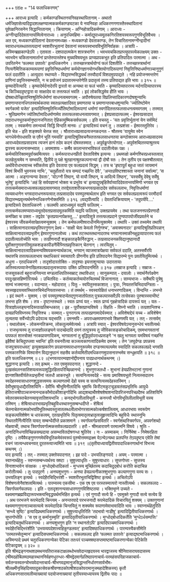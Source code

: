 +++
title = "14 फलाधिकरणम्"

+++
आराध्य इत्यादि । कर्मकाण्डस्थितनयनिवहस्थापितानाम् - अथातो धर्मजिज्ञासेत्यादिद्वादशलक्षण्यात्मककर्मकाण्डघटका ये नयनिवहा अधिकरणगणास्तैस्स्थापितानां पूर्वपक्षनिरसनेन सिद्धान्तितानाम् । क्रियाणाम् - अग्निहोत्रादिकर्मणाम् । आराध्यः - अग्नीन्द्रादिदेवतान्तर्यामित्वेनाराध्यः । अनुपधिमहिमा - कर्माद्युपाध्यमूलकनिरतिशयस्वरूपगुणविभूतिवैभवः । अत एव, मध्यकाण्डोदितानां देवतानामध्यक्षः - मध्यकाण्डो देवताकाण्डः, तेन विचारितानामग्नीन्द्रादीनां स्वाराधनलब्धतत्तत्पदानां स्वशरीरभूतानां देवतानां स्वरूपस्वभावविभूतिनिर्वाहकः । अत्रापि - अस्मिन्ब्रह्मकाण्डेऽपि । एतावता - दशपादात्मकेन शास्त्रभागेन । भवभयचकितप्राप्त्युपास्त्येकलक्ष्यम् उक्तः - भवभयेन चकितानामार्तानां प्राप्तेरुपास्तेश्च मुख्यविषयभूतः प्राप्यप्रापकभूत इति प्रतिपादितः परमात्मा । अथ - उपरितनेन ‘फलमत उपपत्तेः' इत्यधिकरणेन । तत्तच्छास्त्रार्थयोग्यं फलं दिशतीति - तत्तच्छास्त्रार्थानां नित्यनैमित्तिककाम्यरूपाणां प्रवृत्तिनिष्ठधर्माणां कर्मयोगज्ञानयोगभक्तियोगादिरूपाणां निवृत्तिनिष्ठधर्माणाञ्चानुगुणं फलं ददातीति । अत्युदारः स्थाप्यते - विद्यारम्भसिद्ध्यर्थं तस्यौदार्यं विशदमुपपाद्यते । नहि प्रयोजनमन्तरेण प्राणिनां प्रवृत्तिस्सम्भवति, न च प्रयोजनं प्रदातारमन्तरेणेति प्रदातृत्वं तस्य प्रतिपाद्यत इति भावः ॥ ३१५ ॥कृष्यादेरित्यादि । कृष्यादेर्मर्दनादेरपि द्वारतो वा अन्यथा वा फलं भवति - कृष्यादिव्यापारस्य मर्दनादिव्यापारस्य च किञ्चिददृष्टद्वारा वा साक्षादेव वा तत्तत्फलं भवति । इदं लोकसिद्धमेव हीति भावः । दोषबाधोज्झिताभिश्श्रुतिभिर्धर्माणां साधनत्वमवगतम् - अपौरुषेयतया विप्रलिप्सादिकारणदोषशून्याभिः प्रमाणान्तरानधिगतस्वार्थकतया स्वतःप्रत्यक्षादिवत् प्रमाणतया च प्रमाणान्तरबाधशून्याभिः 'ज्योतिष्टोमेन स्वर्गकामो यजेत' इत्यादिभिश्श्रुतिभिर्ज्योतिष्टोमादिरूपाणां धर्माणां स्वर्गादितत्तत्फलसाधनत्वमवगतम् । तस्मात् - श्रुतिप्रमाणेन ज्योतिष्टोमादिधर्माणामेव तत्तत्फलसाधनत्वावगमात् । ईशप्रसादात्फलम् - ईश्वरप्रसादात् तदाराधनभूतकर्मानुष्ठानजनितात् ऐहिकामुष्मिकसर्वफलम् । इति वचस्तु - 'यतः प्रवृत्तिर्भूतानां येन सर्वमिदं ततम् । स्वकर्मणा तमभ्यर्च्य सिद्धिं विन्दति मानवः ॥' इत्यादिरूपं वचनं तु । तत्प्रशंसा - ईश्वरस्तुतिरेव । इति चेन्न - इति शङ्क्यते चेत्तन्न सत् । श्रौताराध्यप्रसादत्यजनकदनतः - श्रौतस्य 'वायुमेव स्वेन भागधेयेनोपधावति स एवैनं भूतिं गमयति' इत्यादिश्रुतिवचनैस्तत्तत्फलसाधनतया कण्ठोक्तस्य आराध्यप्रसादस्य आराध्यदेवताप्रसादस्य त्यजनं हानं तदेव कदनं दोषस्तस्मात् । अपूर्वकॢप्तेरयोगात् - अपूर्वशब्दितस्याश्रुतस्य द्वारस्य कल्पनासम्भवात् । अयमाशयः - कर्मैव कालान्तरभाविफलं ददातीत्येकः पक्षः । कर्मव्यतिरिक्तमपूर्वाख्यमित्यपरः । कर्मरूपाराधनप्रीतो देवताविशेष इत्यन्यः । प्रथमपक्षे कर्मणश्चिरप्रध्वस्तत्वात् फलहेतुत्वमेव न सम्भवति, द्वितीये तु पक्षे श्रुतहानाश्रुतकल्पनाभ्यां द्वौ दोषौ स्तः । तेन तृतीय एव पक्षश्श्रौतत्वात् अर्थविरोधाभावाच्च स्वीकर्तव्य इति देवताया एव फलप्रदत्वं सिद्धम् । तत्र च 'इष्टापूर्तं बहुधा जातं जायमानं विश्वं बिभर्ति भुवनस्य नाभिः', 'चतुर्होतारो यत्र सम्पदं गच्छन्ति देवैः', 'अन्तःप्रविष्टश्शास्ता जनानां सर्वात्मा', ‘स आत्मा । अङ्गान्यन्या देवताः', 'योऽग्नौ तिष्ठन्, यो वायौ तिष्ठन्, य आदित्ये तिष्ठन्', 'यस्सर्वेषु देवेषु सर्वेषु भूतेषु' इत्यादिभिः 'अहं हि सर्वयज्ञानां भोक्ता च प्रभुरेव च' इत्याद्युपबृंहितैर्वाय्वादिदेवतान्तर्यामिणो भगवत एव तत्तत्कर्मसमाराध्यत्वफलप्रदत्वावगमात् तत्तद्देवताशरीरकभगवत्प्रसादादेव सर्वफललाभः, निवृत्तिधर्माणां त्वव्यवधानेन भगवदाराधनरूपत्वात् तत्प्रसादादेव परमपुरुषार्थलाभ इति भगवत एव सर्वफलप्रदत्वरूपं परमौदार्यं विद्यारम्भप्रवृत्त्यर्थमनेनाधिकरणेनोक्तमिति ॥ ३१६ ॥यद्यपीत्यादि । देवताधिक्रियायाम् - 'तदुपर्यपि....' इत्यादिरूपे देवताधिकरणे । फलमपि आराध्यमूलं यद्यपि फलितम् - तत्तत्कर्मफलमप्याराध्यभूतदेवताप्रसादमूलकमिति यद्यपि फलितम्, उक्तप्रायमेव । तथा फलजननपरप्रेरणादौ कर्मापेक्षा च उक्ता - तद्वदेव 'कृतप्रयत्नापेक्षस्तु....' इत्यादिसूत्रे तत्तत्फलप्रदाने पुण्यपापयोर्जीवप्रवर्तने च ईश्वरस्य जीवकर्मसापेक्षत्वमप्युक्तम् । तेन कर्मफलमीश्वराधीनमित्युक्तमेव । तथापि - उक्तं तथ्यमेव तथापि । साक्षित्वानादरत्वप्रभृतिपरगुणान् प्रेक्ष्य - 'साक्षी चेता केवलो निर्गुणश्च', 'अवाक्यनादरः' इत्यादिश्रुतिप्रतिपन्नान् साक्षित्वानादरत्वप्रभृतीन् ईश्वरगुणानालोच्य । कथं तटस्थस्तथानादरश्च भगवानास्माकीनक्षुद्रव्यापारस्य फलं ददातीत्यालोच्येति भावः । तत्प्रीणनादौ शङ्कातङ्कैर्निरुद्धान् - तत्प्रसादजनकविद्यानुष्ठानादौ पूर्वोक्तगुणावगतिमूलकशङ्कापीडनैर्विघ्नितप्रवृत्तिकान् चेतनान् । त्वरयितुम् - साक्षित्वानादरत्वादिकमन्यविषयकमन्यार्थकञ्च, भगवान् व्याजमात्रापेक्षया सर्वफलं ददाति, अतस्सर्वैरपि यथारुचि तत्तत्फललाभाय यथाधिकारं स्वव्यापारैः प्रीणनीय इति प्रतिपादनेन विद्यारम्भे पुनः प्रवर्तयितुमित्यर्थः । अधुना - एतदधिकरणे । तादृशोदारतोक्तिः - तादृश्याः इयत्ताशून्यायाः उदारतायाः अतिस्वल्पव्याजेनाखिलफलप्रदातृत्वरूपायाः उक्तिः प्रतिपादनमिति ॥ ३१७ ॥सम्राज इत्यादि । सम्राजः - राजसूयकर्ता बहुराजनियन्ता मण्डलाधिपतिस्सम्राट् तथाविधात् । सानुकम्पात् - दयालोः । स्वार्थनैरपेक्ष्येण परदुःखासहिष्णोरित्यर्थः । उचितविदः - कर्तव्याकर्तव्ययोरुचितमर्थं विजानानात् । साम्यभाजः - सर्वेष्वपि पुत्रेषु साम्यं भजमानात् । वदान्यात् - महोदारात् । पितुः - स्वपितुस्सकाशात् । पुत्राः, नियतरुचिभिदायन्त्रिताः - स्वस्वहृदयव्यवस्थितरुचिभेदनियतास्सन्तः । तं तमर्थम् - स्वस्वापेक्षितं धनाभरणादिकम् । विन्दन्ति - लभन्ते । इदं स्थाने - युक्तम् । एवं परमपुरुषादप्येतद्गुणजातोपेतात् पुत्रकल्पास्सर्वेऽपि तत्सेवकाः पुरुषास्स्वाभीष्टं लभन्त इति शेषः । तत्र - दृष्टान्तस्थले । स्वतः प्राप्यं यत् - स्वतः प्राप्यं गृहक्षेत्रादिकं दायरूपं यत् । यतः - पित्राज्ञोल्लङ्घनादिरूपात्प्रतिबन्धकात् । इह - पूर्वोक्तप्राप्यविषये । विहतिः - विघ्नो भवति । तत्प्रशान्तिश्च - दायप्राप्तिविघ्नस्य निवृत्तिश्च । यस्मात् - पुनरागत्य तत्पादप्रणामादेर्यस्मात् । अविशेषाद्देयं यच्च - अविशेषेण तुल्यतया सर्वेभ्योऽपि प्रदेयञ्च यद्भवति । दमनमपि - अपराधक्षमापणाभावे शिक्षणमपि यत् । तत् - तत्सर्वम् । यथालोकम् - लोकमनतिक्रम्य, लोकतुल्यमेवेत्यर्थः । अत्रापि स्यात् - ईश्वरविषयेऽप्यनुसन्धेयं भवतीत्यर्थः । राजभृत्यस्य तु राजाज्ञोल्लङ्घने पादच्छेदादि दमनं तत्पुत्रस्य तु जीविकासङ्कोचादिकम्, एवमभागवतानां पापफलं शास्त्रोक्तं नरकप्रायणादिकम्, भागवतानां तु बुद्धिपूर्वापराधप्रसङ्गे 'न खलु भागवता यमविषयं गच्छन्ति इहैवैषां केचिदुपप्लवा भवन्ति' इति वचनरीत्या कञ्जत्वकाणत्वादिकमेव दमनम् । तेन 'लघुर्दण्डः प्रपन्नस्य राजपुत्रापराधवत्' इत्युक्तप्रकारेण प्रपन्नानामपराधाननुरूपमेव दण्डनमत्यल्पमेव स्यादिति सकलफलप्रदे भगवति परमकारुणिके विश्वासेन विद्यानुष्ठानं सहसैव कर्तव्यमितीदमधिकरणमुपासनारम्भमेव सन्धुक्षयति ॥ ३१८ ॥  
इति फलाधिकरणम् ॥ ८२ ॥(भगवत्पारम्यज्ञानोद्दीपनाय पादप्रधानार्थकथनम् ।)  
शुद्धानन्द इत्यादि । तत् इत्थम् - तत एवमुपपादनात् । शुद्धानन्दे - दुःखसंवलनसातिशयत्वरूपाशुद्धिरहितापरिच्छिन्नानन्दे । शुभगुणजलधौ - शुभानां हेयप्रतिभटानां गुणानां ज्ञानशक्तिवीर्यतेजःप्रभृतीनां जलधौ आकरभूते । सत्यनित्यस्वदेहे - सत्यः प्रमाविषयभूतो नित्यस्सदातनः स्वदेहस्स्वासाधारणशुद्धसत्त्वमयः कल्याणतमो देहो यस्य स सत्यनित्यस्वदेहस्तस्मिन् । देवीभूषायुधाद्यैरतिशयिनि - देवीभिः श्रीभूमिनीलादिभिः भूषाभिः किरीटमकुटचूडावतंसप्रभृतिभिः आयुधैः हेतिराजश्रीपाञ्चजन्यनन्दककौमोदकीशार्ङ्गादिभिः आद्यशब्दार्थैश्शेषशेषाशनादिपरिजनपरिच्छदैश्च अतिशयिनि स्वेतरसमस्तचेतनव्यावृत्तातिशयभाजि । कनद्भोगलीलाविभूतौ - कनन्त्यौ भोगविभूतिलीलाविभूती यस्य तस्मिन् । शेषित्वाधारभावप्रभृतिबहुविधस्थास्नुसम्बन्धदीप्ते - शेषित्वं चेतनाचेतनात्मकोभयविभूतिस्थवस्तुजातलब्धलीलाभोगरसात्मकोत्कर्षशालित्वम्, आधारभावः स्वरूपेण सङ्कल्पविशेषेण च धारकत्वम्, एतत्प्रभृतिभिः पितृत्वमातृत्वभ्रातृत्वसुहृत्त्वादिभिः बहुविधैः स्थास्नुभिः स्थिरतरैर्नित्यैरिति यावत् सम्बन्धैर्दीप्ते प्रकाशमाने । स्वर्गापवर्गप्रसवितरि - स्वर्गशब्दस्त्रिवर्गपरः, अपवर्गशब्दो मोक्षवाची, तथाच त्रिवर्गापवर्गात्मकसर्वफलप्रदातरि । हरौ - श्रीमन्नारायणे परमात्मनि विषये । श्रुतिः - अनादिनिधनाविच्छिन्नसम्प्रदाया असम्भावितदोषगन्धा श्रुतिरेव । नः - अस्माकम् । निर्निमेषा - निमेषरहिता दृष्टिः । तयैवैवङ्गुणगणमेवंविभूतिकमेवंस्वरूपं पुरुषोत्तममद्राक्ष्म येऽन्येऽन्यथा प्रलपन्ति तेऽपदृष्टय एवेति तेषां वचनं जात्यन्धवचनवत् दूरतस्त्याज्यमिति भावः ॥ ३१९ ॥(तृतीयाध्यायद्वितीयपादाधिकरणार्थानां विभज्य कथनम् ।)  
पाद इत्यादि । तत् - तस्मात् उक्तोपपादनात् । इह पादे - उभयलिङ्गपादे । अयम् - परमात्मा । स्वाप्नार्थहेतुः - स्वप्नसम्बन्ध्यर्थस्य स्रष्टा । सुषुप्त्याधृतिः - सुषुप्त्याधारः । सुप्तगोप्ता - सुप्तस्य विनाशाभावेन संरक्षकः । मुग्धोद्बोधादिकर्ता - मुग्धस्य मूर्च्छितस्य कदाचिदुद्बोधं करोति कदाचिन्न करोतीत्यर्थः । तुः पादपूरणे । अनघशुभगुणः - अनघा हेयप्रत्यनीकाश्शुभगुणाः कल्याणगुणा यस्य सः । उभयलिङ्ग इत्यर्थः । स्वदेहैरचिद्भिरंशी - स्वशरीरभूताचिद्विशिष्ट इत्यर्थः । अचितोऽपि विशेषणत्वेनैवांशत्वमित्यर्थः । पारम्यस्य एकसीमा - एक एष एव परस्तस्मात्परो नास्तीत्यर्थः । सकलफलदः - त्रिवर्गापवर्गफलपदः । इति - एतादृशानन्यसाधारणगुणविशिष्टतया । भक्तिभूम्ने उच्यते - वक्ष्यमाणब्रह्मविद्यारूपभक्त्यभिवृद्ध्यर्थमभिहित इत्यर्थः । एवं गुणादौ सत्ये हि - एवमुक्ते गुणादौ सत्ये सत्येव हि । अथ परभजने रूपभेदादि चिन्त्यम् - अनन्तरपादे परभजनादौ रूपभेदादिकं विचारयितुं शक्यम् । उक्तगुणानां वक्ष्यमाणगुणानाञ्चासत्यत्वे रूपभेदादिकं चिन्तयितुं न शक्यमेव रूपाणामेवाभावादिति भावः । स्वाप्नार्थहेतुरिति 'सन्ध्ये सृष्टिः' इत्यादिप्रथमाधिकरणार्थः । सुषुप्त्याधृतिरिति 'तदभावो नाडीषु' इत्यादिद्वितीयाधिकरणार्थः । सुप्तगोप्तेति । 'स एव तु कर्मानुस्मृति' इत्यादितृतीयाधिकरणार्थः । मुग्धोद्बोधादिकर्तेति 'मुग्धेऽर्धसम्पत्तिः' इत्यादिचतुर्थाधिकरणार्थः । अनघशुभगुण इति 'न स्थानतोऽपि' इत्यादिपञ्चमाधिकरणार्थः । स्वदेहैरचिद्भिरंशीति 'उभयव्यपदेशात्त्वहिकुण्डलवत्' इत्यादिषष्ठाधिकरणार्थः । पारम्यस्यैकसीमेति 'परमतस्सेतून्मान' इत्यादिसप्तमाधिकरणार्थः । सकलफलद इति ‘फलमत उपपत्तेः' इत्याद्यष्टमाधिकरणार्थः । अस्मिन्पादे प्रथमं चतुरधिकरणान्येका पेटिका ततःपरं पञ्चमषष्ठसप्तमाष्टमाधिकरणान्येका पेटिकेति पेटिकाद्वयम् ॥ ३२० ॥   
इति श्रीमद्रङ्गनाथशठमथनयतिराजकटाक्षलब्धोभयवेदान्तहृदयस्य भारद्वाजस्य श्रीनिवासराघवदासस्य (श्रीमदहोबिलमठमहास्थाननिर्वहणधुरन्धर-श्रीमद्वेदमार्गप्रतिष्ठापनाचार्य-परमहंसपरिव्राजकाचार्य-सर्वतन्त्रस्वतन्त्रोभयवेदान्ताचार्य-श्रीभगवद्रामानुजसिद्धान्तनिर्धारणसार्वभौम-श्रीलक्ष्मीनृसिंहदिव्यपादुकासेवकश्रीवण्शठकोपश्रीशठकोपरामानुजमहादेशिकस्य) कृतौ अधिकरणसारावलीव्याख्यायां पदयोजनाख्यायां तृतीयस्याध्यायस्य द्वितीयः पादः ॥